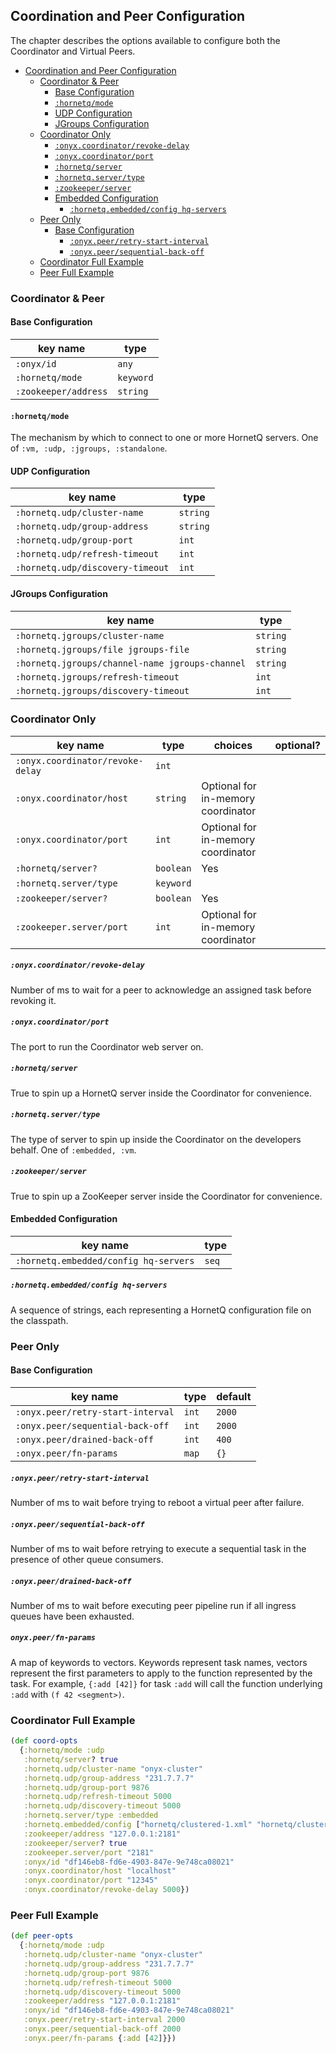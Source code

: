 ## Coordination and Peer Configuration

The chapter describes the options available to configure both the Coordinator and Virtual Peers.

<!-- START doctoc generated TOC please keep comment here to allow auto update -->
<!-- DON'T EDIT THIS SECTION, INSTEAD RE-RUN doctoc TO UPDATE -->

- [Coordination and Peer Configuration](#coordination-and-peer-configuration)
  - [Coordinator & Peer](#coordinator-&-peer)
    - [Base Configuration](#base-configuration)
    - [`:hornetq/mode`](#hornetqmode)
    - [UDP Configuration](#udp-configuration)
    - [JGroups Configuration](#jgroups-configuration)
  - [Coordinator Only](#coordinator-only)
      - [`:onyx.coordinator/revoke-delay`](#onyxcoordinatorrevoke-delay)
      - [`:onyx.coordinator/port`](#onyxcoordinatorport)
      - [`:hornetq/server`](#hornetqserver)
      - [`:hornetq.server/type`](#hornetqservertype)
      - [`:zookeeper/server`](#zookeeperserver)
    - [Embedded Configuration](#embedded-configuration)
      - [`:hornetq.embedded/config hq-servers`](#hornetqembeddedconfig-hq-servers)
  - [Peer Only](#peer-only)
    - [Base Configuration](#base-configuration-1)
      - [`:onyx.peer/retry-start-interval`](#onyxpeerretry-start-interval)
      - [`:onyx.peer/sequential-back-off`](#onyxpeersequential-back-off)
  - [Coordinator Full Example](#coordinator-full-example)
  - [Peer Full Example](#peer-full-example)

<!-- END doctoc generated TOC please keep comment here to allow auto update -->

### Coordinator & Peer

#### Base Configuration

| key name                      | type       |
|-------------------------------|------------|
|`:onyx/id`                     |  `any`     |
|`:hornetq/mode`                |  `keyword` |
|`:zookeeper/address`           |  `string`  |

#### `:hornetq/mode`

The mechanism by which to connect to one or more HornetQ servers. One of `:vm, :udp, :jgroups, :standalone`.

#### UDP Configuration

| key name                       | type       |
|--------------------------------|------------|
|`:hornetq.udp/cluster-name`     |  `string`  |
|`:hornetq.udp/group-address`    |  `string`  |
|`:hornetq.udp/group-port`       |  `int`     |
|`:hornetq.udp/refresh-timeout`  |  `int`     |
|`:hornetq.udp/discovery-timeout`|  `int`     |

#### JGroups Configuration

| key name                                      | type      |
|-----------------------------------------------|-----------|
|`:hornetq.jgroups/cluster-name`                    |  `string` |
|`:hornetq.jgroups/file jgroups-file`           |  `string` |
|`:hornetq.jgroups/channel-name jgroups-channel`|  `string` |
|`:hornetq.jgroups/refresh-timeout`                 |  `int`    |
|`:hornetq.jgroups/discovery-timeout`               |  `int`    |

### Coordinator Only

| key name          | type       | choices    | optional?                         |
|-------------------|------------|------------|-----------------------------------|
|`:onyx.coordinator/revoke-delay`|  `int`     |                                   |
|`:onyx.coordinator/host`        |  `string`  | Optional for in-memory coordinator|
|`:onyx.coordinator/port`        |  `int`     | Optional for in-memory coordinator|
|`:hornetq/server?`              |  `boolean` | Yes                               |
|`:hornetq.server/type`          |  `keyword` |                                   |
|`:zookeeper/server?`            |  `boolean` | Yes                               |
|`:zookeeper.server/port`        |  `int`     | Optional for in-memory coordinator|

##### `:onyx.coordinator/revoke-delay`

Number of ms to wait for a peer to acknowledge an assigned task before revoking it.

##### `:onyx.coordinator/port`

The port to run the Coordinator web server on.

##### `:hornetq/server`

True to spin up a HornetQ server inside the Coordinator for convenience.

##### `:hornetq.server/type`

The type of server to spin up inside the Coordinator on the developers behalf. One of `:embedded, :vm`.

##### `:zookeeper/server`

True to spin up a ZooKeeper server inside the Coordinator for convenience.

#### Embedded Configuration

| key name                             | type      |
|--------------------------------------|-----------|
|`:hornetq.embedded/config hq-servers` |  `seq`    |

##### `:hornetq.embedded/config hq-servers`

A sequence of strings, each representing a HornetQ configuration file on the classpath.

### Peer Only

#### Base Configuration

| key name                        | type       | default|
|---------------------------------|------------|--------|
|`:onyx.peer/retry-start-interval`| `int`      | `2000` |
|`:onyx.peer/sequential-back-off` | `int`      | `2000` |
|`:onyx.peer/drained-back-off`    | `int`      | `400`  |
|`:onyx.peer/fn-params`           | `map`      | `{}`   |

##### `:onyx.peer/retry-start-interval`

Number of ms to wait before trying to reboot a virtual peer after failure.

##### `:onyx.peer/sequential-back-off`

Number of ms to wait before retrying to execute a sequential task in the presence of other queue consumers.

##### `:onyx.peer/drained-back-off`

Number of ms to wait before executing peer pipeline run if all ingress queues have been exhausted.

##### `onyx.peer/fn-params`

A map of keywords to vectors. Keywords represent task names, vectors represent the first parameters to apply
to the function represented by the task. For example, `{:add [42]}` for task `:add` will call the function
underlying `:add` with `(f 42 <segment>)`.

### Coordinator Full Example

```clojure
(def coord-opts
  {:hornetq/mode :udp
   :hornetq/server? true
   :hornetq.udp/cluster-name "onyx-cluster"
   :hornetq.udp/group-address "231.7.7.7"
   :hornetq.udp/group-port 9876
   :hornetq.udp/refresh-timeout 5000
   :hornetq.udp/discovery-timeout 5000
   :hornetq.server/type :embedded
   :hornetq.embedded/config ["hornetq/clustered-1.xml" "hornetq/clustered-2.xml"]
   :zookeeper/address "127.0.0.1:2181"
   :zookeeper/server? true
   :zookeeper.server/port "2181"
   :onyx/id "df146eb8-fd6e-4903-847e-9e748ca08021"
   :onyx.coordinator/host "localhost"
   :onyx.coordinator/port "12345"
   :onyx.coordinator/revoke-delay 5000})
```

### Peer Full Example

```clojure
(def peer-opts
  {:hornetq/mode :udp
   :hornetq.udp/cluster-name "onyx-cluster"
   :hornetq.udp/group-address "231.7.7.7"
   :hornetq.udp/group-port 9876
   :hornetq.udp/refresh-timeout 5000
   :hornetq.udp/discovery-timeout 5000
   :zookeeper/address "127.0.0.1:2181"
   :onyx/id "df146eb8-fd6e-4903-847e-9e748ca08021"
   :onyx.peer/retry-start-interval 2000
   :onyx.peer/sequential-back-off 2000
   :onyx.peer/fn-params {:add [42]}})
```
